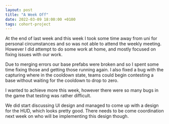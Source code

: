 ```yaml
---
layout: post
title: "A Week Off"
date: 2022-03-09 18:00:00 +0100
tags: cohort-project
---
```


At the end of last week and this week I took some time away from uni for personal circumstances and so was not able to attend the weekly meeting. However I did attempt to do some work at home, and mostly focused on fixing issues with our work. 

Due to merging errors our base prefabs were broken and so I spent some time fixing those and getting those running again. I also fixed a bug with the capturing where in the cooldown state, teams could begin contesting a base without waiting for the cooldown to drop to zero. 

I wanted to achieve more this week, however there were so many bugs in the game that testing was rather difficult.

We did start discussing UI design and managed to come up with a design for the HUD, which looks pretty good. There needs to be come coordination next week on who will be implementing this design though. 